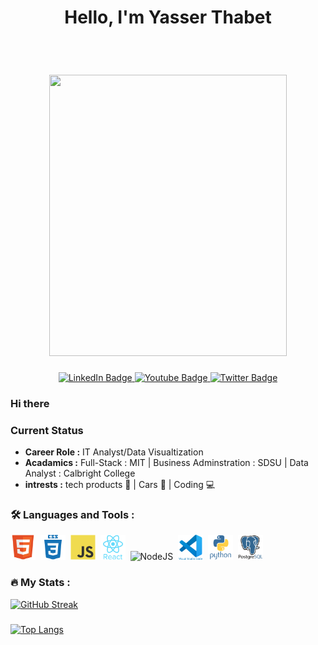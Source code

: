 <h1 align="center"> Hello, I'm Yasser Thabet </h1> <br>
<h1 align="center"> <img src="https://media4.giphy.com/media/v1.Y2lkPTc5MGI3NjExbnRkZzZycWpycGo4aGg1ejN5YzF4dTVvanYzMmdzdXZ5a2JwaWk3bSZlcD12MV9pbnRlcm5hbF9naWZfYnlfaWQmY3Q9Zw/ntUOZUDxdLhjBKht1J/giphy.gif" height="450px" width="380px"/> </h1>
<div id="badges" align="center">
  <a href="https://www.linkedin.com/in/yasser-thabet-24b34b177">
    <img src="https://img.shields.io/badge/LinkedIn-blue?style=for-the-badge&logo=linkedin&logoColor=white" alt="LinkedIn Badge"/>
  </a>
<a href="https://youtu.be/aGYmPluyAFo">
    <img src="https://img.shields.io/badge/YouTube-red?style=for-the-badge&logo=youtube&logoColor=white" alt="Youtube Badge"/>
  </a>
  <a href="https://twitter.com/yasserSthabet">
    <img src="https://img.shields.io/badge/Twitter-blue?style=for-the-badge&logo=twitter&logoColor=white" alt="Twitter Badge"/>
  </a>
</div>




### Hi there 
###  Current Status
-  **Career Role :**  IT Analyst/Data Visualtization 
-  **Acadamics :** Full-Stack : MIT  |    Business Adminstration : SDSU	 |  Data Analyst : Calbright College 
-  **intrests :** tech products 📲 | Cars 🛞 | Coding 💻

### :hammer_and_wrench: Languages and Tools :
<div>
  <img src="https://github.com/devicons/devicon/blob/master/icons/html5/html5-original.svg" title="HTML5" alt="HTML" width="40" height="40"/>&nbsp;
  <img src="https://github.com/devicons/devicon/blob/master/icons/css3/css3-plain-wordmark.svg"  title="CSS3" alt="CSS" width="40" height="40"/>&nbsp;
  <img src="https://github.com/devicons/devicon/blob/master/icons/javascript/javascript-original.svg" title="JavaScript" alt="JavaScript" width="40" height="40"/>&nbsp;
  <img src="https://github.com/devicons/devicon/blob/master/icons/react/react-original-wordmark.svg" title="React" alt="React" width="40" height="40"/>&nbsp;
  <img src="https://github.com/microsoft/PowerBI-Icons/blob/main/SVG/Power-BI.svg" title="PowerBi" alt="NodeJS" width="40" height="40"/>&nbsp;
  <img src="https://github.com/devicons/devicon/blob/master/icons/vscode/vscode-original-wordmark.svg" title="VSCode" alt="VSCode" width="40" height="40"/>&nbsp;
  <img src="https://github.com/devicons/devicon/blob/master/icons/python/python-original-wordmark.svg" title="Python"  alt="Python" width="40" height="40"/>&nbsp;
  <img src="https://github.com/devicons/devicon/blob/master/icons/postgresql/postgresql-original-wordmark.svg" **alt="Git" width="40" height="40"/>  
</div>

### :fire: My Stats :
[![GitHub Streak](http://github-readme-streak-stats.herokuapp.com?user=yassersalahthabet&theme=dark&hide_border=true)](https://git.io/streak-stats)
###
[![Top Langs](https://github-readme-stats.vercel.app/api/top-langs/?username=yassersalahthabet&layout=compact&theme=vision-friendly-dark)](https://github.com/anuraghazra/github-readme-stats)


<!--
**YasserSalahThabet/YasserSalahThabet** is a ✨ _special_ ✨ repository because its `README.md` (this file) appears on your GitHub profile.

Here are some ideas to get you started:

- 🔭 I’m currently working on ...
- 🌱 I’m currently learning ...
- 👯 I’m looking to collaborate on ...
- 🤔 I’m looking for help with ...
- 💬 Ask me about ...
- 📫 How to reach me: ...
- ⚡ Fun fact: ...
-->

